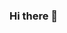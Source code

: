 ### Hi there 👋

<!--
**ZeynepGumus0/ZeynepGumus0** is a ✨ _special_ ✨ repository because its `README.md` (this file) appears on your GitHub profile.

Here are some ideas to get you started:

- 🔭 I’m currently working on WEB
- 🌱 I’m currently learning .NET ,MVC 
- 💬 Ask me about C# ,.NET, MVC

links: 
https://www.linkedin.com/in/zeynep-g%C3%BCm%C3%BC%C5%9F-39055a19a/



-->
